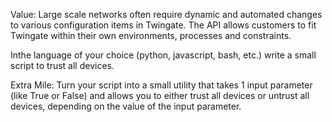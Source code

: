 Value:
Large scale networks often require dynamic and automated changes to various configuration items in Twingate. The API allows customers to fit Twingate within their own environments, processes and constraints.

Inthe language of your choice (python, javascript, bash, etc.) write a small script to trust all devices.

Extra Mile:
Turn your script into a small utility that takes 1 input parameter (like True or False) and allows you to either trust all devices or untrust all devices, depending on the value of the input parameter.
 
